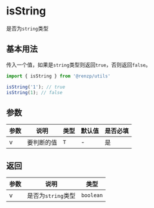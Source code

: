 # isString

是否为`string`类型

## 基本用法

传入一个值，如果是`string`类型则返回`true`，否则返回`false`。

```ts
import { isString } from '@renzp/utils'

isString('1'); // true
isString(1); // false
```

## 参数

| 参数 | 说明       | 类型 | 默认值 | 是否必填 |
| ---- | ---------- | ---- | ------ | -------- |
| v    | 要判断的值 | `T`  | -      | 是       |

## 返回

| 参数 | 说明               | 类型      |
| ---- | ------------------ | --------- |
| v    | 是否为`string`类型 | `boolean` |
